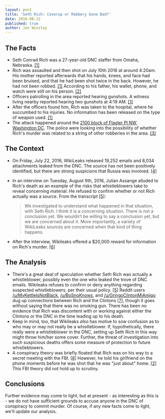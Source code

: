 ```yaml
---
layout: post
title: 'Seth Rich: Coverup or Robbery Gone Bad?'
date: 2016-08-12
published: true
author: Jon Winsley
---
```


## The Facts ##

- Seth Conrad Rich was a 27-year-old DNC staffer from Omaha, Nebraska. [[1]](http://www.nbcwashington.com/news/local/Man-Shot-Killed-in-Northwest-DC-386316391.html)
- Rich was assaulted and then shot on July 10th 2016 at around 4:20am. His mother reported afterwards that his hands, knees, and face had been bruised, and that he had been shot twice in the back. However, he had not been robbed. [[1]](http://www.nbcwashington.com/news/local/Man-Shot-Killed-in-Northwest-DC-386316391.html) According to his father, his wallet, phone, and watch were still on his person. [[2]](http://www.kmtv.com/news/local-news/parents-of-seth-rich-saddened-by-murder-of-son)
- Officers patrolling in the area reported hearing gunshots. A witness living nearby reported hearing two gunshots at 4:19 AM. [[1]](http://www.nbcwashington.com/news/local/Man-Shot-Killed-in-Northwest-DC-386316391.html)
- After the officers found him, Rich was taken to the hospital, where he succumbed to his injuries. No information has been released on the type of weapon used. [[1]](http://www.nbcwashington.com/news/local/Man-Shot-Killed-in-Northwest-DC-386316391.html)
- The attack happened around the [2100 block of Flagler Pl NW, Washington DC](https://www.google.com/maps/place/2100+Flagler+Pl+NW,+Washington,+DC+20001/@38.9086044,-77.1218869,12z/data=!4m5!3m4!1s0x89b7b7f9247b99c7:0x11b996f82b5c982!8m2!3d38.918245!4d-77.013777). The police were looking into the possibility of whether Rich's murder was related to a string of other robberies in the area. [[3]](http://www.wusa9.com/news/local/dc/dc-man-fatally-shot-investigation-underway/269559837)

## The Context ##

- On Friday, July 22, 2016, WikiLeaks released 19,252 emails and 8,034 attachments leaked from the DNC. The source has not been positively identified, but there are strong suspicions that Russia was involved. [[4]](http://www.nytimes.com/2016/07/27/us/politics/spy-agency-consensus-grows-that-russia-hacked-dnc.html)
- In an interview on Tuesday, August 9th, 2016, Julian Assange alluded to Rich's death as an example of the risks that whistleblowers take to reveal concerning material. He refused to confirm whether or not Rich actually was a source. From the transcript [[5]](http://heavy.com/news/2016/08/seth-rich-julian-assange-source-wikileaks-wiki-dnc-emails-death-murder-reward-video-interview-hillary-clinton-shawn-lucas/): 

	> We investigated to understand what happened in that situation, with Seth Rich. I think it is a concerning situation. There is not a conclusion yet. We wouldn’t be willing to say a conclusion yet, but we are concerned about it. More importantly, a variety of WikiLeaks sources are concerned when that kind of thing happens.

- After the interview, Wikileaks offered a $20,000 reward for information on Rich's murder. [[6]](http://www.foxnews.com/politics/2016/08/10/assange-implies-murdered-dnc-staffer-was-wikileaks-source.html)

## The Analysis ##

- There's a great deal of speculation whether Seth Rich was actually a whistleblower, possibly even the one who leaked the trove of DNC emails. Wikileaks refuses to confirm or deny anything regarding suspected whistleblowers, per their usual policy. [[5]](http://heavy.com/news/2016/08/seth-rich-julian-assange-source-wikileaks-wiki-dnc-emails-death-murder-reward-video-interview-hillary-clinton-shawn-lucas/) Reddit users [/u/MyKettleIsNotBlack](https://reddit.com/u/MyKettleIsNotBlack), [/u/BoSnoKnows](https://reddit.com/u/BoSnoKnows), and [/u/GringoClintonMiAmigo](https://reddit.com/u/GringoClintonMiAmigo) dug up connections between Rich and the Clintons [[7]](https://www.reddit.com/r/The_Donald/comments/4uua1j/dnc_data_director_seth_rich_was_likely/), though it goes without saying that there was no smoking gun. There has been no evidence that Rich was discontent with or working against either the Clintons or the DNC in the time leading up to his death.
- Keep in mind, too, that Wikileaks _also_ has motive to sow confusion as to who may or may not really be a whistleblower. If, hypothetically, there really were a whistleblower in the DNC, setting up Seth Rich in this way might throw him/her some cover. Further, the threat of investigation into such suspicious deaths offers some measure of protection to future whistleblowers.
- A conspiracy theory was briefly floated that Rich was on his way to a secret meeting with the FBI. [[8]](http://www.whatdoesitmean.com/index2071.htm) However, he told his girlfriend on the phone moments before he was shot that he was "just about" home. [[2]](http://www.kmtv.com/news/local-news/parents-of-seth-rich-saddened-by-murder-of-son) This FBI theory did not hold up to scrutiny.

## Conclusions ##

Further evidence may come to light, but at present - as interesting as this is - we do not have sufficient grounds to accuse anyone in the DNC of conspiracy to commit murder. Of course, if any new facts come to light, we'll update our analysis.
